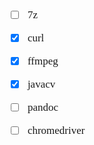 <span  style="font-family: Simsun,serif; font-size: 17px; ">

- [ ] 7z
- [x] curl
- [x] ffmpeg
- [x] javacv
- [ ] pandoc
- [ ] chromedriver


</span>